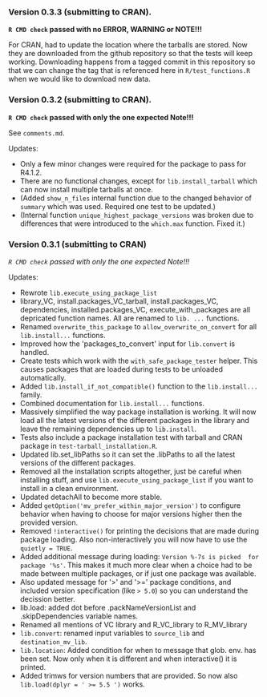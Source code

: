 ### Version 0.3.3 (submitting to CRAN).

**`R CMD check` passed with no ERROR, WARNING or NOTE!!!**

For CRAN, had to update the location where the tarballs are stored. Now they are
downloaded from the github repository so that the tests will keep working.
Downloading happens from a tagged commit in this repository so that we can change 
the tag that is referenced here in `R/test_functions.R` when we would like to download new data.


### Version 0.3.2 (submitting to CRAN).

**`R CMD check` passed with only the one expected Note!!!**

See `comments.md`.

Updates:
- Only a few minor changes were required for the package to pass for R4.1.2.
- There are no functional changes, except for `lib.install_tarball` which can now install multiple tarballs at once.
- (Added `show_n_files` internal function due to the changed behavior of `summary` which was used. Required one test to be updated.)
- (Internal function `unique_highest_package_versions` was broken due to differences that were introduced to the `which.max` function. Fixed it.)

### Version 0.3.1 (submitting to CRAN)

*`R CMD check` passed with only the one expected Note!!!*

Updates:

- Rewrote `lib.execute_using_package_list`
- library_VC, install.packages_VC_tarball, install.packages_VC, dependencies, installed.packages_VC, execute_with_packages are all depricated function names. All are renamed to `lib. ...` functions.
- Renamed `overwrite_this_package` to `allow_overwrite_on_convert` for all `lib.install...` functions.
- Improved how the 'packages_to_convert' input for `lib.convert` is handled.
- Create tests which work with the `with_safe_package_tester` helper. This causes packages that are loaded during tests to be unloaded automatically.
- Added `lib.install_if_not_compatible()` function to the `lib.install...` family.
- Combined documentation for `lib.install...` functions.
- Massively simplified the way package installation is working. It will now load all the latest versions of the different packages in the library and leave the remaining dependencies up to `lib.install`.
- Tests also include a package installation test with tarball and CRAN package in `test-tarball_installation.R`.
- Updated lib.set_libPaths so it can set the .libPaths to all the latest versions of the different packages.
- Removed all the installation scripts altogether, just be careful when installing stuff, and use `lib.execute_using_package_list` if you want to install in a clean environment.
- Updated detachAll to become more stable.
- Added `getOption('mv_prefer_within_major_version')` to configure behavior when having to choose for major versions higher then the provided version.
- Removed `!interactive()` for printing the decisions that are made during package loading. Also non-interactively you will now have to use the `quietly = TRUE`.
- Added additional message during loading: `Version %-7s is picked  for package '%s'`. This makes it much more clear when a choice had to be made between multiple packages, or if just one package was available.
- Also updated message for '>' and '>=' package conditions, and included version specification (like `> 5.0`) so you can understand the decission better.
- lib.load: added dot before .packNameVersionList and .skipDependencies variable names.
- Renamed all mentions of VC library and R_VC_library to R_MV_library
- `lib.convert`: renamed input variables to `source_lib` and `destination_mv_lib`.
- `lib.location`: Added condition for when to message that glob. env. has been set. Now only when it is different and when interactive() it is printed.
- Added trimws for version numbers that are provided. So now also `lib.load(dplyr = ' >= 5.5 ')` works.
